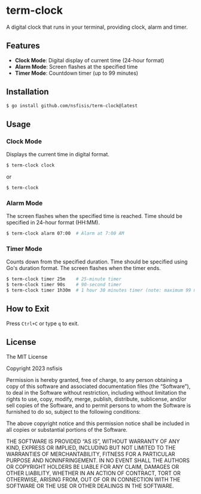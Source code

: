 # term-clock

A digital clock that runs in your terminal, providing clock, alarm and timer.

## Features

- **Clock Mode**: Digital display of current time (24-hour format)
- **Alarm Mode**: Screen flashes at the specified time
- **Timer Mode**: Countdown timer (up to 99 minutes)

## Installation

```bash
$ go install github.com/nsfisis/term-clock@latest
```

## Usage

### Clock Mode

Displays the current time in digital format.

```bash
$ term-clock clock
```

or

```bash
$ term-clock
```

### Alarm Mode

The screen flashes when the specified time is reached. Time should be specified in 24-hour format (HH:MM).

```bash
$ term-clock alarm 07:00  # Alarm at 7:00 AM
```

### Timer Mode

Counts down from the specified duration. Time should be specified using Go's duration format.
The screen flashes when the timer ends.

```bash
$ term-clock timer 25m    # 25-minute timer
$ term-clock timer 90s    # 90-second timer
$ term-clock timer 1h30m  # 1 hour 30 minutes timer (note: maximum 99 minutes)
```

## How to Exit

Press `Ctrl+C` or type `q` to exit.

## License

The MIT License

Copyright 2023 nsfisis

Permission is hereby granted, free of charge, to any person obtaining a copy of this software and associated documentation files (the “Software”), to deal in the Software without restriction, including without limitation the rights to use, copy, modify, merge, publish, distribute, sublicense, and/or sell copies of the Software, and to permit persons to whom the Software is furnished to do so, subject to the following conditions:

The above copyright notice and this permission notice shall be included in all copies or substantial portions of the Software.

THE SOFTWARE IS PROVIDED “AS IS”, WITHOUT WARRANTY OF ANY KIND, EXPRESS OR IMPLIED, INCLUDING BUT NOT LIMITED TO THE WARRANTIES OF MERCHANTABILITY, FITNESS FOR A PARTICULAR PURPOSE AND NONINFRINGEMENT. IN NO EVENT SHALL THE AUTHORS OR COPYRIGHT HOLDERS BE LIABLE FOR ANY CLAIM, DAMAGES OR OTHER LIABILITY, WHETHER IN AN ACTION OF CONTRACT, TORT OR OTHERWISE, ARISING FROM, OUT OF OR IN CONNECTION WITH THE SOFTWARE OR THE USE OR OTHER DEALINGS IN THE SOFTWARE.
